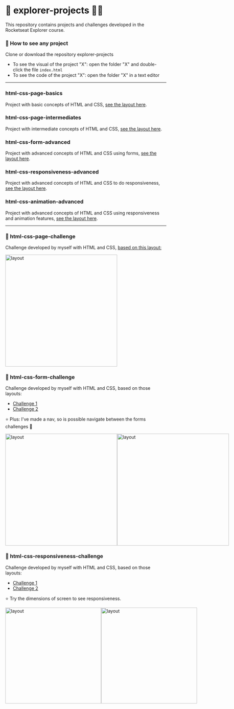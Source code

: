# :rocket: explorer-projects :woman_technologist:

This repository contains projects and challenges developed in the Rocketseat Explorer course.

### :round_pushpin: How to see any project
Clone or download the repository explorer-projects
* To see the visual of the project "X": open the folder "X" and double-click the file ```index.html```
* To see the code of the project "X": open the folder "X" in a text editor

***

### html-css-page-basics
Project with basic concepts of HTML and CSS, [see the layout here](https://www.figma.com/file/WtPsTiFEQNbtxJrxHRvEFa/Explorer---Projeto-01-(Copy)?node-id=0%3A1).

### html-css-page-intermediates
Project with intermediate concepts of HTML and CSS, [see the layout here](https://www.figma.com/file/jx2xsLNhmMFClFQ62VjfFe/Explorer---Projeto-02-(Copy)?node-id=0%3A1).

### html-css-form-advanced
Project with advanced concepts of HTML and CSS using forms, [see the layout here](https://www.figma.com/file/JCLCt173ps9Fd3pgK7RxvD/Explorer-Stage-03-Projeto-01-(Copy)?node-id=0%3A1).

### html-css-responsiveness-advanced
Project with advanced concepts of HTML and CSS to do responsiveness, [see the layout here](https://www.figma.com/file/OziJcczRyR2lQDK7Iwsl7Q/Explorer-Stage-03-Projeto-02-(Copy)?node-id=203%3A412).

### html-css-animation-advanced
Project with advanced concepts of HTML and CSS using responsiveness and animation features, [see the layout here](https://www.figma.com/file/cZRThhyEbNqpGoerDMxaZh/Explorer-Stage-03-Projeto-03-(Copy)?node-id=203%3A1865).

***

### :dart: html-css-page-challenge
Challenge developed by myself with HTML and CSS, [based on this layout:](https://www.figma.com/file/FPmoIXpdTu6zTUSamkFAkt/Explorer-(Copy)?node-id=0%3A1)


<img src="https://i.imgur.com/92DUKEo.png" alt="layout" style="height: 350px; width: auto">

### :dart: html-css-form-challenge
Challenge developed by myself with HTML and CSS, based on those layouts:
* [Challenge 1](https://www.figma.com/file/OgHXFLzHUrGrWFKGtscf26/Stage-03---Formulário-intermediário-(Copy)?node-id=0%3A1)
* [Challenge 2](https://www.figma.com/file/QEUuasKlkCRB0CzcQrCLd0/Stage-03---Formulário-avançado-(Copy)?node-id=0%3A1)

:star: Plus: I've made a nav, so is possible navigate between the forms challenges :star_struck:

<div style="display: flex;">
  <img src="https://i.imgur.com/E5BuMRi.png" alt="layout" style="height: 350px; width: auto">
  <img src="https://i.imgur.com/31bcoqh.png" alt="layout" style="height: 350px; width: auto">
</div>

### :dart: html-css-responsiveness-challenge
Challenge developed by myself with HTML and CSS, based on those layouts:
* [Challenge 1](https://www.figma.com/file/Lh3FN48Cp1cZQRACqZzwpR/Stage-03---Mobile-First-(Copy)?node-id=0%3A1)
* [Challenge 2](https://www.figma.com/file/U627JuQQwlgWa9Lmp4eVFd/Stage-03---Grid-com-animações-(Copy)?node-id=0%3A1)

:star: Try the dimensions of screen to see responsiveness.

<div style="display: flex;">
  <img src="https://i.imgur.com/UXqLqzd.png" alt="layout" style="height: 300px; width: auto">
  <img src="https://i.imgur.com/nkkHGYv.png" alt="layout" style="height: 300px; width: auto">
</div>



